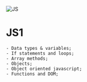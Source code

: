 ![JS](https://img.shields.io/badge/JS-medium-ff69b4.svg)

# JS1

    - Data types & variables;
    - If statements and loops;
    - Array methods;
    - Objects;
    - Object oriented javascript;
    - Functions and DOM;
